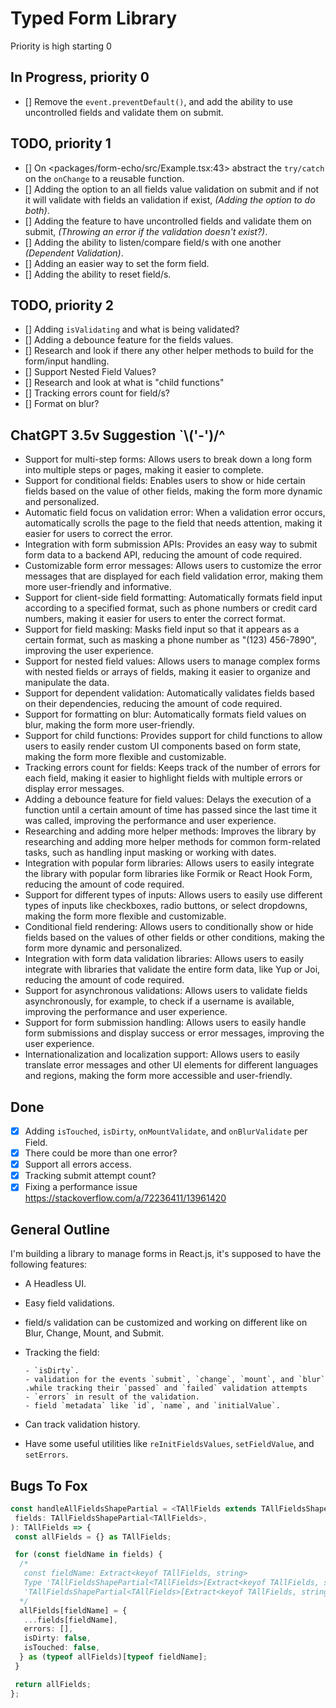 # Typed Form Library

Priority is high starting 0

## In Progress, priority 0

- [] Remove the `event.preventDefault()`, and add the ability to use uncontrolled fields and validate them on submit.

## TODO, priority 1

- [] On <packages/form-echo/src/Example.tsx:43> abstract the `try/catch` on the `onChange` to a reusable function.
- [] Adding the option to an all fields value validation on submit and if not it will validate with fields an validation if exist, _(Adding the option to do both)_.
- [] Adding the feature to have uncontrolled fields and validate them on submit, _(Throwing an error if the validation doesn't exist?)_.
- [] Adding the ability to listen/compare field/s with one another _(Dependent Validation)_.
- [] Adding an easier way to set the form field.
- [] Adding the ability to reset field/s.

## TODO, priority 2

- [] Adding `isValidating` and what is being validated?
- [] Adding a debounce feature for the fields values.
- [] Research and look if there any other helper methods to build for the form/input handling.
- [] Support Nested Field Values?
- [] Research and look at what is "child functions"
- [] Tracking errors count for field/s?
- [] Format on blur?

## ChatGPT 3.5v Suggestion `\\('-')/^

- Support for multi-step forms: Allows users to break down a long form into multiple steps or pages, making it easier to complete.
- Support for conditional fields: Enables users to show or hide certain fields based on the value of other fields, making the form more dynamic and personalized.
- Automatic field focus on validation error: When a validation error occurs, automatically scrolls the page to the field that needs attention, making it easier for users to correct the error.
- Integration with form submission APIs: Provides an easy way to submit form data to a backend API, reducing the amount of code required.
- Customizable form error messages: Allows users to customize the error messages that are displayed for each field validation error, making them more user-friendly and informative.
- Support for client-side field formatting: Automatically formats field input according to a specified format, such as phone numbers or credit card numbers, making it easier for users to enter the correct format.
- Support for field masking: Masks field input so that it appears as a certain format, such as masking a phone number as "(123) 456-7890", improving the user experience.
- Support for nested field values: Allows users to manage complex forms with nested fields or arrays of fields, making it easier to organize and manipulate the data.
- Support for dependent validation: Automatically validates fields based on their dependencies, reducing the amount of code required.
- Support for formatting on blur: Automatically formats field values on blur, making the form more user-friendly.
- Support for child functions: Provides support for child functions to allow users to easily render custom UI components based on form state, making the form more flexible and customizable.
- Tracking errors count for fields: Keeps track of the number of errors for each field, making it easier to highlight fields with multiple errors or display error messages.
- Adding a debounce feature for field values: Delays the execution of a function until a certain amount of time has passed since the last time it was called, improving the performance and user experience.
- Researching and adding more helper methods: Improves the library by researching and adding more helper methods for common form-related tasks, such as handling input masking or working with dates.
- Integration with popular form libraries: Allows users to easily integrate the library with popular form libraries like Formik or React Hook Form, reducing the amount of code required.
- Support for different types of inputs: Allows users to easily use different types of inputs like checkboxes, radio buttons, or select dropdowns, making the form more flexible and customizable.
- Conditional field rendering: Allows users to conditionally show or hide fields based on the values of other fields or other conditions, making the form more dynamic and personalized.
- Integration with form data validation libraries: Allows users to easily integrate with libraries that validate the entire form data, like Yup or Joi, reducing the amount of code required.
- Support for asynchronous validations: Allows users to validate fields asynchronously, for example, to check if a username is available, improving the performance and user experience.
- Support for form submission handling: Allows users to easily handle form submissions and display success or error messages, improving the user experience.
- Internationalization and localization support: Allows users to easily translate error messages and other UI elements for different languages and regions, making the form more accessible and user-friendly.

## Done

- [x] Adding `isTouched`, `isDirty`, `onMountValidate`, and `onBlurValidate` per Field.
- [x] There could be more than one error?
- [x] Support all errors access.
- [x] Tracking submit attempt count?
- [x] Fixing a performance issue <https://stackoverflow.com/a/72236411/13961420>

## General Outline

I'm building a library to manage forms in React.js, it's supposed to have the following features:

- A Headless UI.
- Easy field validations.
- field/s validation can be customized and working on different like on Blur, Change, Mount, and Submit.
- Tracking the field:

      - `isDirty`.
      - validation for the events `submit`, `change`, `mount`, and `blur` .while tracking their `passed` and `failed` validation attempts
      - `errors` in result of the validation.
      - field `metadata` like `id`, `name`, and `initialValue`.

- Can track validation history.
- Have some useful utilities like `reInitFieldsValues`, `setFieldValue`, and `setErrors`.

## Bugs To Fox

```ts
const handleAllFieldsShapePartial = <TAllFields extends TAllFieldsShape>(
 fields: TAllFieldsShapePartial<TAllFields>,
): TAllFields => {
 const allFields = {} as TAllFields;

 for (const fieldName in fields) {
  /*
   const fieldName: Extract<keyof TAllFields, string>
   Type 'TAllFieldsShapePartial<TAllFields>[Extract<keyof TAllFields, string>] & { errors: []; isDirty: false; isTouched: false; }' is not assignable to type 'TAllFields[Extract<keyof TAllFields, string>]'.
   'TAllFieldsShapePartial<TAllFields>[Extract<keyof TAllFields, string>] & { errors: []; isDirty: false; isTouched: false; }' is assignable to the constraint of type 'TAllFields[Extract<keyof TAllFields, string>]', but 'TAllFields[Extract<keyof TAllFields, string>]' could be instantiated with a different subtype of constraint 'TFieldShape'.ts(2322)
  */
  allFields[fieldName] = {
   ...fields[fieldName],
   errors: [],
   isDirty: false,
   isTouched: false,
  } as (typeof allFields)[typeof fieldName];
 }

 return allFields;
};
```
